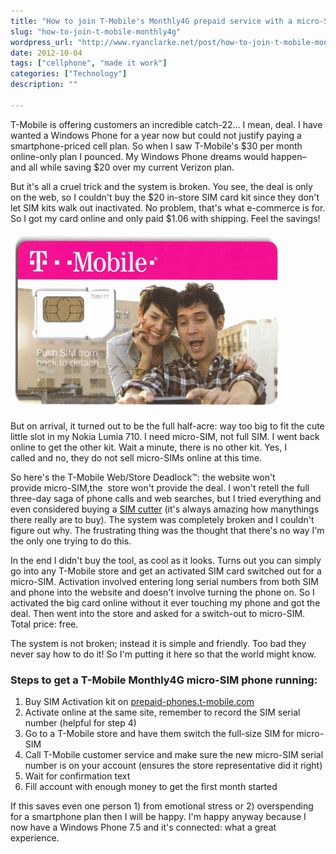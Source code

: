 ```yaml
---
title: "How to join T-Mobile's Monthly4G prepaid service with a micro-SIM phone"
slug: "how-to-join-t-mobile-monthly4g"
wordpress_url: "http://www.ryanclarke.net/post/how-to-join-t-mobile-monthly4g/"
date: 2012-10-04
tags: ["cellphone", "made it work"]
categories: ["Technology"]
description: ""

---
```


T-Mobile is offering customers an incredible catch-22... I mean, deal. I have wanted a Windows Phone for a year now but could not justify paying a smartphone-priced cell plan. So when I saw T-Mobile's \$30 per month online-only plan I pounced. My Windows Phone dreams would happen–and all while saving \$20 over my current Verizon plan.

But it's all a cruel trick and the system is broken. You see, the deal is only on the web, so I couldn't buy the \$20 in-store SIM card kit since they don't let SIM kits walk out inactivated. No problem, that's what e-commerce is for. So I got my card online and only paid \$1.06 with shipping. Feel the savings!

![T-Mobile SIM Card](/images/TMobileSIM.png)

But on arrival, it turned out to be the full half-acre: way too big to fit the cute little slot in my Nokia Lumia 710. I need micro-SIM, not full SIM. I went back online to get the other kit. Wait a minute, there is no other kit. Yes, I called and no, they do not sell micro-SIMs online at this time.

So here's the T-Mobile Web/Store Deadlock™: the website won't provide micro-SIM,the  store won't provide the deal. I won't retell the full three-day saga of phone calls and web searches, but I tried everything and even considered buying a [SIM cutter](http://www.amazon.com/gp/product/B004FQUWKS/ref=as_li_qf_sp_asin_il_tl?ie=UTF8&camp=1789&creative=9325&creativeASIN=B004FQUWKS&linkCode=as2&tag=ryanclanet-20) (it's always amazing how manythings there really are to buy). The system was completely broken and I couldn't figure out why. The frustrating thing was the thought that there's no way I'm the only one trying to do this.

In the end I didn't buy the tool, as cool as it looks. Turns out you can simply go into any T-Mobile store and get an activated SIM card switched out for a micro-SIM. Activation involved entering long serial numbers from both SIM and phone into the website and doesn't involve turning the phone on. So I activated the big card online without it ever touching my phone and got the deal. Then went into the store and asked for a switch-out to micro-SIM. Total price: free.

The system is not broken; instead it is simple and friendly. Too bad they never say how to do it! So I'm putting it here so that the world might know.

### Steps to get a T-Mobile Monthly4G micro-SIM phone running:

1.  Buy SIM Activation kit on [prepaid-phones.t-mobile.com](http://prepaid-phones.t-mobile.com "prepaid-phones.t-mobile.com")
2.  Activate online at the same site, remember to record the SIM serial number (helpful for step 4)
3.  Go to a T-Mobile store and have them switch the full-size SIM for micro-SIM
4.  Call T-Mobile customer service and make sure the new micro-SIM serial number is on your account (ensures the store representative did it right)
5.  Wait for confirmation text
6.  Fill account with enough money to get the first month started

If this saves even one person 1) from emotional stress or 2) overspending for a smartphone plan then I will be happy. I'm happy anyway because I now have a Windows Phone 7.5 and it's connected: what a great experience.

